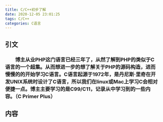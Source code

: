 ```yaml
---
title: C/C++初步了解
date: 2020-12-05 23:01:25
tags: C/C++
categories: C语言
---
```


## 引文
### &emsp;&emsp;博主从业PHP这门语言已经三年了，从然了解到PHP的类似于C语言的一个超集。从而想进一步的想了解关于PHP的源码构造，进而慢慢的的开始学习C语言。C语言起源于1972年，是丹尼斯·里奇在开发UNIX系统时设计了C语言，所以我们在linux或Mac上学习C会相对便捷一点。博主主要学习的是C99/C11，记录从中学习到的一些内容。（C Primer Plus）

## 内容
### 